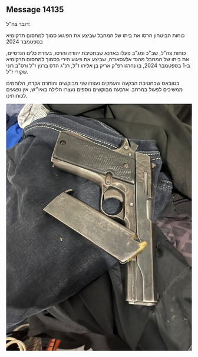 ## Message 14135

דובר צה"ל:

כוחות הביטחון הרסו את ביתו של המחבל שביצע את הפיגוע סמוך למחסום תרקומיא בספטמבר 2024

כוחות צה"ל, שב"כ ומג"ב פעלו באדנא שבחטיבת יהודה והרסו, בעזרת כלים הנדסיים, את ביתו של המחבל מהנד אלעסאודה, שביצע את פיגוע הירי בסמוך למחסום תרקומיא ב-1 בספטמבר 2024, בו נהרגו רפ"ק אריק בן אליהו ז"ל, רנ"ג הדס ברנץ ז"ל ורס"ב רוני שקורי ז"ל.

בטובאס שבחטיבת הבקעה והעמקים נעצרו שני מבוקשים והוחרם אקדח, הלוחמים ממשיכים לפעול במרחב. ארבעה מבוקשים נוספים נעצרו הלילה באיו״ש, אין נפגעים לכוחותינו.

![Photo](14135/14135_photo.jpg)
